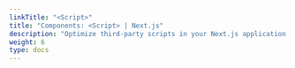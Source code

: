 ```yaml
---
linkTitle: "<Script>"
title: "Components: <Script> | Next.js"
description: "Optimize third-party scripts in your Next.js application using the built-in `next/script` Component."
weight: 6
type: docs
---
```


# <Script>

This API reference will help you understand how to use [props](/nextjs/13.5/using-pages-router/api-reference/components/script#props) available for the Script Component. For features and usage, please see the [Optimizing Scripts ↗](https://nextjs.org/docs/app/building-your-application/optimizing/scripts.html) page.


app/dashboard/page.tsx
```
import Script from 'next/script'
 
export default function Dashboard() {
  return (
    <>
      <Script src="https://example.com/script.js" />
    </>
  )
}
```

## Props {#props}

Here's a summary of the props available for the Script Component:

|Prop|Example|Type|Required|
|---|---|---|---|
|[`src`](/nextjs/13.5/using-pages-router/api-reference/components/script#src)|`src="http://example.com/script"`|String|Required unless inline script is used|
|[`strategy`](/nextjs/13.5/using-pages-router/api-reference/components/script#strategy)|`strategy="lazyOnload"`|String|-|
|[`onLoad`](/nextjs/13.5/using-pages-router/api-reference/components/script#onload)|`onLoad={onLoadFunc}`|Function|-|
|[`onReady`](/nextjs/13.5/using-pages-router/api-reference/components/script#onready)|`onReady={onReadyFunc}`|Function|-|
|[`onError`](/nextjs/13.5/using-pages-router/api-reference/components/script#onerror)|`onError={onErrorFunc}`|Function|-|


## Required Props {#required-props}

The `<Script />` component requires the following properties.

### `src` {#src}

A path string specifying the URL of an external script. This can be either an absolute external URL or an internal path. The `src` property is required unless an inline script is used.

## Optional Props {#optional-props}

The `<Script />` component accepts a number of additional properties beyond those which are required.

### `strategy` {#strategy}

The loading strategy of the script. There are four different strategies that can be used:

- `beforeInteractive`: Load before any Next.js code and before any page hydration occurs.
- `afterInteractive`: (**default**) Load early but after some hydration on the page occurs.
- `lazyOnload`: Load during browser idle time.
- `worker`: (experimental) Load in a web worker.

### `beforeInteractive` {#beforeinteractive}

Scripts that load with the `beforeInteractive` strategy are injected into the initial HTML from the server, downloaded before any Next.js module, and executed in the order they are placed before *any* hydration occurs on the page.

Scripts denoted with this strategy are preloaded and fetched before any first-party code, but their execution does not block page hydration from occurring.

`beforeInteractive` scripts must be placed inside the root layout (`app/layout.tsx)` and are designed to load scripts that are needed by the entire site (i.e. the script will load when any page in the application has been loaded server-side).

**This strategy should only be used for critical scripts that need to be fetched before any part of the page becomes interactive.**

```
import { Html, Head, Main, NextScript } from 'next/document'
import Script from 'next/script'
 
export default function Document() {
  return (
    <Html>
      <Head />
      <body>
        <Main />
        <NextScript />
        <Script
          src="https://example.com/script.js"
          strategy="beforeInteractive"
        />
      </body>
    </Html>
  )
}
```

> **Good to know**: Scripts with `beforeInteractive` will always be injected inside the `head` of the HTML document regardless of where it's placed in the component.
> 

Some examples of scripts that should be loaded as soon as possible with `beforeInteractive` include:

- Bot detectors
- Cookie consent managers

### `afterInteractive` {#afterinteractive}

Scripts that use the `afterInteractive` strategy are injected into the HTML client-side and will load after some (or all) hydration occurs on the page. **This is the default strategy** of the Script component and should be used for any script that needs to load as soon as possible but not before any first-party Next.js code.

`afterInteractive` scripts can be placed inside of any page or layout and will only load and execute when that page (or group of pages) is opened in the browser.


app/page.js
```
import Script from 'next/script'
 
export default function Page() {
  return (
    <>
      <Script src="https://example.com/script.js" strategy="afterInteractive" />
    </>
  )
}
```

Some examples of scripts that are good candidates for `afterInteractive` include:

- Tag managers
- Analytics

### `lazyOnload` {#lazyonload}

Scripts that use the `lazyOnload` strategy are injected into the HTML client-side during browser idle time and will load after all resources on the page have been fetched. This strategy should be used for any background or low priority scripts that do not need to load early.

`lazyOnload` scripts can be placed inside of any page or layout and will only load and execute when that page (or group of pages) is opened in the browser.


app/page.js
```
import Script from 'next/script'
 
export default function Page() {
  return (
    <>
      <Script src="https://example.com/script.js" strategy="lazyOnload" />
    </>
  )
}
```

Examples of scripts that do not need to load immediately and can be fetched with `lazyOnload` include:

- Chat support plugins
- Social media widgets

### `worker` {#worker}

> **Warning:** The `worker` strategy is not yet stable and does not yet work with the [`app`](/nextjs/13.5/using-app-router/building-your-application/routing/defining-routes) directory. Use with caution.
> 

Scripts that use the `worker` strategy are off-loaded to a web worker in order to free up the main thread and ensure that only critical, first-party resources are processed on it. While this strategy can be used for any script, it is an advanced use case that is not guaranteed to support all third-party scripts.

To use `worker` as a strategy, the `nextScriptWorkers` flag must be enabled in `next.config.js`:


next.config.js
```
module.exports = {
  experimental: {
    nextScriptWorkers: true,
  },
}
```

`worker` scripts can **only currently be used in the `pages/` directory**:


pages/home.tsx
```
import Script from 'next/script'
 
export default function Home() {
  return (
    <>
      <Script src="https://example.com/script.js" strategy="worker" />
    </>
  )
}
```

### `onLoad` {#onload}

> **Warning:**`onLoad` does not yet work with Server Components and can only be used in Client Components. Further, `onLoad` can't be used with `beforeInteractive` – consider using `onReady` instead.
> 

Some third-party scripts require users to run JavaScript code once after the script has finished loading in order to instantiate content or call a function. If you are loading a script with either afterInteractive or lazyOnload as a loading strategy, you can execute code after it has loaded using the onLoad property.

Here's an example of executing a lodash method only after the library has been loaded.


app/page.tsx
```
'use client'
 
import Script from 'next/script'
 
export default function Page() {
  return (
    <>
      <Script
        src="https://cdnjs.cloudflare.com/ajax/libs/lodash.js/4.17.20/lodash.min.js"
        onLoad={() => {
          console.log(_.sample([1, 2, 3, 4]))
        }}
      />
    </>
  )
}
```

### `onReady` {#onready}

> **Warning:**`onReady` does not yet work with Server Components and can only be used in Client Components.
> 

Some third-party scripts require users to run JavaScript code after the script has finished loading and every time the component is mounted (after a route navigation for example). You can execute code after the script's load event when it first loads and then after every subsequent component re-mount using the onReady property.

Here's an example of how to re-instantiate a Google Maps JS embed every time the component is mounted:

```
import { useRef } from 'react';
import Script from 'next/script';
 
export default function Page() {
  const mapRef = useRef();
 
  return (
    <PagesOnly>
      <div ref={mapRef}></div>
      <Script
        id="google-maps"
        src="https://maps.googleapis.com/maps/api/js"
        onReady={() => {
          new google.maps.Map(mapRef.current, {
            center: { lat: -34.397, lng: 150.644 },
            zoom: 8,
          });
        }}
      />
    </>
  );
}
```

### `onError` {#onerror}

> **Warning:**`onError` does not yet work with Server Components and can only be used in Client Components. `onError` cannot be used with the `beforeInteractive` loading strategy.
> 

Sometimes it is helpful to catch when a script fails to load. These errors can be handled with the onError property:

```
import Script from 'next/script'
 
export default function Page() {
  return (
    <>
      <Script
        src="https://example.com/script.js"
        onError={(e: Error) => {
          console.error('Script failed to load', e)
        }}
      />
    </>
  )
}
```

## Version History {#version-history}

|Version|Changes|
|---|---|
|`v13.0.0`|`beforeInteractive` and `afterInteractive` is modified to support `app`.|
|`v12.2.4`|`onReady` prop added.|
|`v12.2.2`|Allow `next/script` with `beforeInteractive` to be placed in `_document`.|
|`v11.0.0`|`next/script` introduced.|

